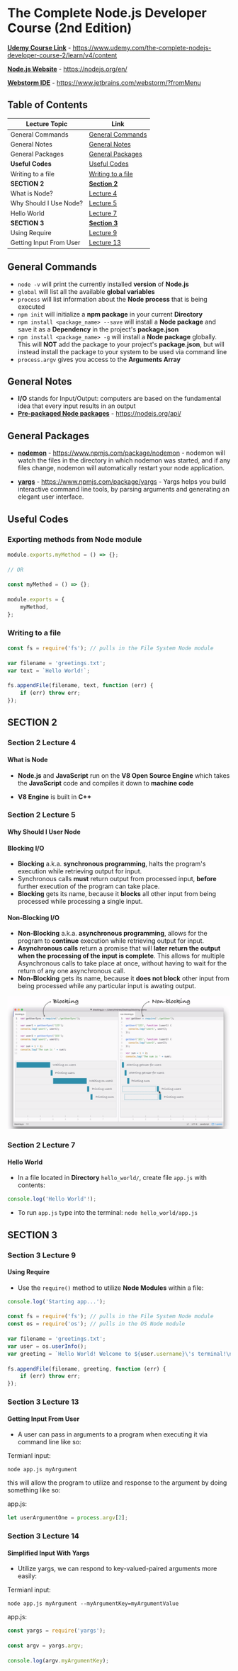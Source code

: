 # The Complete Node.js Developer Course (2nd Edition)

[**Udemy Course Link**](https://www.udemy.com/the-complete-nodejs-developer-course-2/learn/v4/content) - https://www.udemy.com/the-complete-nodejs-developer-course-2/learn/v4/content

[**Node.js Website**](https://nodejs.org/en/) - https://nodejs.org/en/

[**Webstorm IDE**](https://www.jetbrains.com/webstorm/?fromMenu) - https://www.jetbrains.com/webstorm/?fromMenu

## Table of Contents

Lecture Topic | Link
--- | ---
General Commands | [General Commands](#general-commands)
General Notes | [General Notes](#general-notes)
General Packages | [General Packages](#general-packages)
**Useful Codes** | [Useful Codes](#useful-codes)
Writing to a file | [Writing to a file](#writing-to-a-file)
**SECTION 2** | [**Section 2**](#section-2)
What is Node? | [Lecture 4](#section-2-lecture-4)
Why Should I Use Node? | [Lecture 5](#section-2-lecture-5)
Hello World | [Lecture 7](#section-2-lecture-7)
**SECTION 3** | [**Section 3**](#section-3)
Using Require | [Lecture 9](#section-3-lecture-9)
Getting Input From User | [Lecture 13](#section-3-lecture-13)

## General Commands

- `node -v` will print the currently installed **version** of **Node.js**
- `global` will list all the available **global variables**
- `process` will list information about the **Node process** that is being executed
- `npm init` will initialize a **npm package** in your current **Directory**
- `npm install <package_name> --save` will install a **Node package** and save it as a **Dependency** in the project's **package.json**
- `npm install <package_name> -g` will install a **Node package** globally. This will **NOT** add the package to your project's **package.json**, but will instead install the package to your system to be used via command line
- `process.argv` gives you access to the **Arguments Array**

## General Notes

- **I/O** stands for Input/Output: computers are based on the fundamental idea that every input results in an output
- [**Pre-packaged Node packages**](https://nodejs.org/api) - https://nodejs.org/api/

## General Packages

- [**nodemon**](https://www.npmjs.com/package/nodemon) - https://www.npmjs.com/package/nodemon - nodemon will watch the files in the directory in which nodemon was started, and if any files change, nodemon will automatically restart your node application.

- [**yargs**](https://www.npmjs.com/package/yargs) - https://www.npmjs.com/package/yargs - Yargs helps you build interactive command line tools, by parsing arguments and generating an elegant user interface.

## Useful Codes

### Exporting methods from Node module

```javascript
module.exports.myMethod = () => {};

// OR

const myMethod = () => {};

module.exports = {
    myMethod,
};
```

### Writing to a file

```javascript
const fs = require('fs'); // pulls in the File System Node module

var filename = 'greetings.txt';
var text = `Hello World!`;

fs.appendFile(filename, text, function (err) {
    if (err) throw err;
});
```

<!-- ################################################################################################################ -->
<!--                                                     SECTION 2                                                    -->
<!-- ################################################################################################################ -->

## SECTION 2

### Section 2 Lecture 4

#### What is Node

- **Node.js** and **JavaScript** run on the **V8 Open Source Engine** which takes the **JavaScript** code and compiles it down to **machine code**

- **V8 Engine** is built in **C++**

### Section 2 Lecture 5

#### Why Should I User Node

#### Blocking I/O

- **Blocking** a.k.a. **synchronous programming**, halts the program's execution while retrieving output for input.
- Synchronous calls **must** return output from processed input, **before** further execution of the program can take place.
- **Blocking** gets its name, because it **blocks** all other input from being processed while processing a single input.

#### Non-Blocking I/O

- **Non-Blocking** a.k.a. **asynchronous programming**, allows for the program to **continue** execution while retrieving output for input.
- **Asynchronous calls** return a promise that will **later return the output when the processing of the input is complete**. This allows for multiple Asynchronous calls to take place at once, without having to wait for the return of any one asynchronous call.
- **Non-Blocking** gets its name, because it **does not block** other input from being processed while any particular input is awating output.

![Blocking v.s. Non-Blocking I/O](img/blocking_vs_non_blocking_io.png?raw=true "Blocking v.s. Non-Blocking I/O")

### Section 2 Lecture 7

#### Hello World

- In a file located in **Directory** `hello_world/`, create file `app.js` with contents:

```javascript
console.log('Hello World'!);
```

- To run `app.js` type into the terminal: `node hello_world/app.js`

<!-- ################################################################################################################ -->
<!--                                                     SECTION 3                                                    -->
<!-- ################################################################################################################ -->

## SECTION 3

### Section 3 Lecture 9

#### Using Require

- Use the `require()` method to utilize **Node Modules** within a file:

```javascript
console.log('Starting app...');

const fs = require('fs'); // pulls in the File System Node module
const os = require('os'); // pulls in the OS Node module

var filename = 'greetings.txt';
var user = os.userInfo();
var greeting = `Hello World! Welcome to ${user.username}\'s terminal!\n`;

fs.appendFile(filename, greeting, function (err) {
    if (err) throw err;
});
```

### Section 3 Lecture 13

#### Getting Input From User

- A user can pass in arguments to a program when executing it via command line like so:

Termianl input:

```terminal
node app.js myArgument
```

this will allow the program to utilize and response to the argument by doing something like so:

app.js:

```javascript
let userArgumentOne = process.argv[2];
```

### Section 3 Lecture 14

#### Simplified Input With Yargs

- Utilize yargs, we can respond to key-valued-paired arguments more easily:

Termianl input:

```terminal
node app.js myArgument --myArgumentKey=myArgumentValue
```

app.js:

```javascript
const yargs = require('yargs');

const argv = yargs.argv;

console.log(argv.myArgumentKey);
```